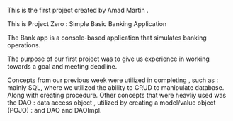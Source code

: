 This is the first project created by Amad Martin .

This is Project Zero : Simple Basic Banking Application 

The Bank app is a console-based application that simulates banking operations. 

The purpose of our first project was to give us experience in working towards a goal and meeting deadline.


Concepts from our  previous week were utilized in completing , such as :  mainly SQL, where we utilized the ability to CRUD  to manipulate database.
Along with creating procedure.
Other concepts that were heavliy used was the DAO : data access object , utilized by creating a model/value object (POJO) : and DAO and DAOImpl.
